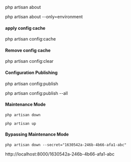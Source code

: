 php artisan about

php artisan about --only=environment

#### apply config cache
php artisan config:cache

#### Remove config cache
php artisan config:clear

#### Configuration Publishing
php artisan config:publish

php artisan config:publish --all

#### Maintenance Mode
`php artisan down`

`php artisan up`

#### Bypassing Maintenance Mode
`php artisan down --secret="1630542a-246b-4b66-afa1-abc"`

http://localhost:8000/1630542a-246b-4b66-afa1-abc
